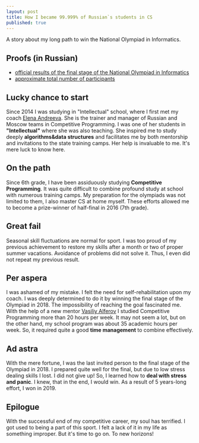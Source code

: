 ```yaml
---
layout: post
title: How I became 99.999% of Russian`s students in CS
published: true
---
```


A story about my long path to win the National Olympiad in Informatics. 

## Proofs (in Russian)
- [official results of the final stage of the National Olympiad in Informatics](http://rosoi.net/2019/result/)
- [approximate total number of participants](https://externat.foxford.ru/polezno-znat/vseros)


## Lucky chance to start

Since 2014 I was studying in "Intellectual" school, where I first met my coach [Elena Andreeva](https://istina.msu.ru/workers/1432097/). She is the trainer and manager of Russian and Moscow teams in Competitive Programming. I was one of her students in **"Intellectual"** where she was also teaching. She inspired me to study deeply **algorithms&data structures** and facilitates me by both mentorship and invitations to the state training camps. Her help is invaluable to me. It's mere luck to know here.

## On the path
Since 6th grade, I have been assiduously studying **Competitive Programming**. It was quite difficult to combine profound study at school with numerous training camps. My preparation for the olympiads was not limited to them, I also master CS at home myself. These efforts allowed me to become a prize-winner of half-final in 2016 (7th grade).

## Great fail
Seasonal skill fluctuations are normal for sport. I was too proud of my previous achievement to restore my skills after a month or two of proper summer vacations. Avoidance of problems did not solve it. Thus, I even did not repeat my previous result.

## Per aspera
I was ashamed of my mistake. I felt the need for self-rehabilitation upon my coach. I was deeply determined to do it by winning the final stage of the Olympiad in 2018. The impossibility of reaching the goal fascinated me. With the help of a new mentor [Vasiliy Alferov](https://github.com/vasalf) I studied Competitive Programming more than 20 hours per week. It may not seem a lot, but on the other hand, my school program was about 35 academic hours per week. So, it required quite a good **time management** to combine effectively.


## Ad astra
With the mere fortune, I was the last invited person to the final stage of the Olympiad in 2018. I prepared quite well for the final, but due to low stress dealing skills I lost. I did not give up! So, I learned how to **deal with stress and panic**. I knew, that in the end, I would win. As a result of 5 years-long effort, I won in 2019.

## Epilogue
With the successful end of my competitive career, my soul has terrified. I got used to being a part of this sport. I felt a lack of it in my life as something improper. But it's time to go on. To new horizons!
